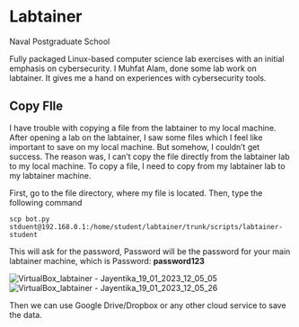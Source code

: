 # Labtainer
Naval Postgraduate School


Fully packaged Linux-based computer science lab exercises with an initial emphasis on cybersecurity. 
I Muhfat Alam, done some lab work on labtainer. It gives me a hand on experiences with cybersecurity tools. 

## Copy FIle
I have trouble with copying a file from the labtainer to my local machine. After opening a lab on the labtainer, I saw some files which I feel like important to save on my local machine. But somehow, I couldn’t get success. The reason was, I can’t copy the file directly from the labtainer lab to my local machine.
To copy a file,
I need to copy from my labtainer lab to my labtainer machine. 

First, go to the file directory, where my file is located. 
Then, type the following command
```
scp bot.py stduent@192.168.0.1:/home/student/labtainer/trunk/scripts/labtainer-student
```

This will ask for the password, Password will be the password for your main labtainer machine, which is
Password: **password123**

![VirtualBox_labtainer - Jayentika_19_01_2023_12_05_05](https://user-images.githubusercontent.com/93491482/213512345-8dd26b2e-18e4-462a-97b9-fa2323ddb066.png)
![VirtualBox_labtainer - Jayentika_19_01_2023_12_05_26](https://user-images.githubusercontent.com/93491482/213512360-65072e10-f94a-4384-900c-9fddd2e7039b.png)


Then we can use Google Drive/Dropbox or any other cloud service to save the data. 
